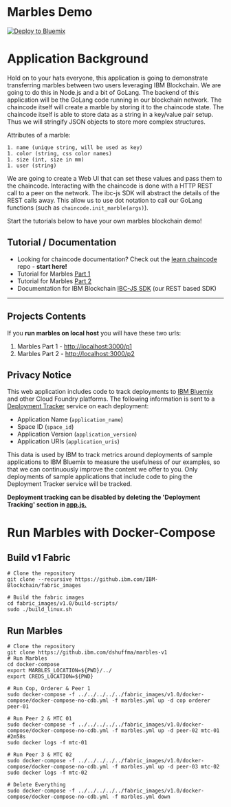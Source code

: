 # Marbles Demo

[![Deploy to Bluemix](https://bluemix.net/deploy/button.png)](https://bluemix.net/deploy?repository=https://github.com/ibm-blockchain/marbles.git)


# Application Background

Hold on to your hats everyone, this application is going to demonstrate transferring marbles between two users leveraging IBM Blockchain.
We are going to do this in Node.js and a bit of GoLang. 
The backend of this application will be the GoLang code running in our blockchain network. 
The chaincode itself will create a marble by storing it to the chaincode state. 
The chaincode itself is able to store data as a string in a key/value pair setup. 
Thus we will stringify JSON objects to store more complex structures. 

Attributes of a marble:

	1. name (unique string, will be used as key)
	1. color (string, css color names)
	1. size (int, size in mm)
	1. user (string)
	
We are going to create a Web UI that can set these values and pass them to the chaincode. 
Interacting with the chaincode is done with a HTTP REST call to a peer on the network. 
The ibc-js SDK will abstract the details of the REST calls away.
This allow us to use dot notation to call our GoLang functions (such as `chaincode.init_marble(args)`). 

Start the tutorials below to have your own marbles blockchain demo!

## Tutorial / Documentation
- Looking for chaincode documentation? Check out the [learn chaincode](https://github.com/IBM-Blockchain/learn-chaincode) repo - **start here!**
- Tutorial for Marbles [Part 1](./tutorial_part1.md)
- Tutorial for Marbles [Part 2](./tutorial_part2.md) 
- Documentation for IBM Blockchain [IBC-JS SDK](https://github.com/IBM-Blockchain/ibm-blockchain-js) (our REST based SDK)

***

## Projects Contents

If you **run marbles on local host** you will have these two urls:

1. Marbles Part 1   -	[http://localhost:3000/p1](http://localhost:3000/p1)
1. Marbles Part 2   -	[http://localhost:3000/p2](http://localhost:3000/p2)


## Privacy Notice

This web application includes code to track deployments to [IBM Bluemix](https://www.bluemix.net/) and other Cloud Foundry platforms. The following information is sent to a [Deployment Tracker](https://github.com/cloudant-labs/deployment-tracker) service on each deployment:

* Application Name (`application_name`)
* Space ID (`space_id`)
* Application Version (`application_version`)
* Application URIs (`application_uris`)

This data is used by IBM to track metrics around deployments of sample applications to IBM Bluemix to measure the usefulness of our examples, so that we can continuously improve the content we offer to you. Only deployments of sample applications that include code to ping the Deployment Tracker service will be tracked.

**Deployment tracking can be disabled by deleting the 'Deployment Tracking' section in [app.js.](app.js#L120)**

# Run Marbles with Docker-Compose

## Build v1 Fabric
```
# Clone the repository
git clone --recursive https://github.ibm.com/IBM-Blockchain/fabric_images

# Build the fabric images
cd fabric_images/v1.0/build-scripts/
sudo ./build_linux.sh 
```

## Run Marbles
 ```
# Clone the repository
git clone https://github.ibm.com/dshuffma/marbles-v1
# Run Marbles
cd docker-compose
export MARBLES_LOCATION=${PWD}/../
export CREDS_LOCATION=${PWD}

# Run Cop, Orderer & Peer 1
sudo docker-compose -f ../../../../../fabric_images/v1.0/docker-compose/docker-compose-no-cdb.yml -f marbles.yml up -d cop orderer peer-01 

# Run Peer 2 & MTC 01
sudo docker-compose -f ../../../../../fabric_images/v1.0/docker-compose/docker-compose-no-cdb.yml -f marbles.yml up -d peer-02 mtc-01
#2m58s
sudo docker logs -f mtc-01

# Run Peer 3 & MTC 02
sudo docker-compose -f ../../../../../fabric_images/v1.0/docker-compose/docker-compose-no-cdb.yml -f marbles.yml up -d peer-03 mtc-02
sudo docker logs -f mtc-02

# Delete Everything
sudo docker-compose -f ../../../../../fabric_images/v1.0/docker-compose/docker-compose-no-cdb.yml -f marbles.yml down
```



